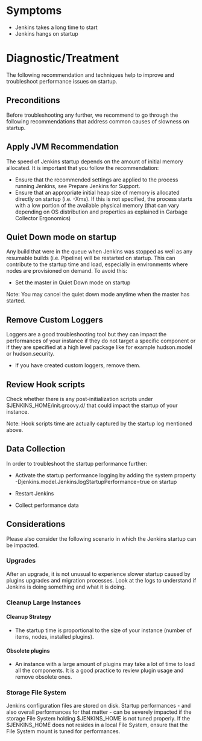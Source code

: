 # Symptoms
- Jenkins takes a long time to start
- Jenkins hangs on startup
# Diagnostic/Treatment
The following recommendation and techniques help to improve and troubleshoot performance issues on startup.

## Preconditions
Before troubleshooting any further, we recommend to go through the following recommendations that address common causes of slowness on startup.

## Apply JVM Recommendation
The speed of Jenkins startup depends on the amount of initial memory allocated. It is important that you follow the recommendation:

- Ensure that the recommended settings are applied to the process running Jenkins, see Prepare Jenkins for Support.
- Ensure that an appropriate initial heap size of memory is allocated directly on startup (i.e. -Xms). If this is not specified, the process starts with a low portion of the available physical memory (that can vary depending on OS distribution and properties as explained in Garbage Collector Ergonomics)
## Quiet Down mode on startup
Any build that were in the queue when Jenkins was stopped as well as any resumable builds (i.e. Pipeline) will be restarted on startup. This can contribute to the startup time and load, especially in environments where nodes are provisioned on demand. To avoid this:

- Set the master in Quiet Down mode on startup

Note: You may cancel the quiet down mode anytime when the master has started.

## Remove Custom Loggers
Loggers are a good troubleshooting tool but they can impact the performances of your instance if they do not target a specific component or if they are specified at a high level package like for example hudson.model or hudson.security.

- If you have created custom loggers, remove them.
## Review Hook scripts
Check whether there is any post-initialization scripts under $JENKINS_HOME/init.groovy.d/ that could impact the startup of your instance.

Note: Hook scripts time are actually captured by the startup log mentioned above.

## Data Collection
In order to troubleshoot the startup performance further:

- Activate the startup performance logging by adding the system property -Djenkins.model.Jenkins.logStartupPerformance=true on startup
- Restart Jenkins

- Collect performance data

## Considerations
Please also consider the following scenario in which the Jenkins startup can be impacted.

### Upgrades
After an upgrade, it is not unusual to experience slower startup caused by plugins upgrades and migration processes. Look at the logs to understand if Jenkins is doing something and what it is doing.

### Cleanup Large Instances
#### Cleanup Strategy
- The startup time is proportional to the size of your instance (number of items, nodes, installed plugins).

#### Obsolete plugins
- An instance with a large amount of plugins may take a lot of time to load all the components. It is a good practice to review plugin usage and remove obsolete ones.

### Storage File System
Jenkins configuration files are stored on disk. Startup performances - and also overall performances for that matter - can be severely impacted if the storage File System holding $JENKINS_HOME is not tuned properly. If the $JENKINS_HOME does not resides in a local File System, ensure that the File System mount is tuned for performances.